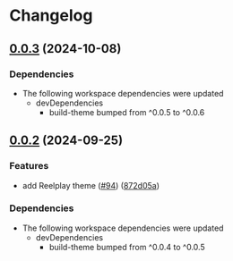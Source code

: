 # Changelog

## [0.0.3](https://github.com/muxinc/player.style/compare/@player.style/reelplay@0.0.2...@player.style/reelplay@0.0.3) (2024-10-08)


### Dependencies

* The following workspace dependencies were updated
  * devDependencies
    * build-theme bumped from ^0.0.5 to ^0.0.6

## [0.0.2](https://github.com/muxinc/player.style/compare/@player.style/reelplay-v0.0.1...@player.style/reelplay@0.0.2) (2024-09-25)


### Features

* add Reelplay theme ([#94](https://github.com/muxinc/player.style/issues/94)) ([872d05a](https://github.com/muxinc/player.style/commit/872d05a192a0bda926774eff9d4c2c3be7240f8f))


### Dependencies

* The following workspace dependencies were updated
  * devDependencies
    * build-theme bumped from ^0.0.4 to ^0.0.5
